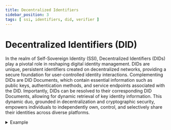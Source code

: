 ```yaml
---
title: Decentralized Identifiers
sidebar_position: 3
tags: [ ssi, identifiers, did, verifier ]
---
```


# Decentralized Identifiers (DID)

In the realm of Self-Sovereign Identity (SSI), Decentralized Identifiers (DIDs) play a pivotal role in reshaping digital
identity management. DIDs are unique, persistent identifiers created on decentralized networks, providing a secure
foundation for user-controlled identity interactions. Complementing DIDs are DID Documents, which contain essential
information such as public keys, authentication methods, and service endpoints associated with the DID. Importantly,
DIDs can be resolved to their corresponding DID Documents, allowing for dynamic retrieval of key identity information.
This dynamic duo, grounded in decentralization and cryptographic security, empowers individuals to independently own,
control, and selectively share their identities across diverse platforms.

<details>
    <summary>Example</summary>
    <table>
        <tr>
            <td>Decentralized Identifier (DID)</td>
            <td><strong>did:example:123456789abcdefghi</strong></td>
        </tr>
        <tr>
            <td>DID document</td>
            <td>
                <pre>
                \{
                    "@context": [
                        "https://www.w3.org/ns/did/v1",
                        "https://w3id.org/security/suites/ed25519-2020/v1"
                    ],
                    "id": "did:example:123456789abcdefghi",
                    "verificationMethod": [
                        \{
                            "id": "did:example:123456789abcdefghi#key-1",
                            "type": "Ed25519VerificationKey2020",
                            "controller": "did:example:123456789abcdefghi",
                            "publicKeyMultibase": "zH3C2AVvLMv6gmMNam3uVAjZpfkcJCwDwnZn6z3wXmqPV"
                        }
                    ],
                    "authentication": [
                        "#key-1"
                    ]
                }
                </pre>
            </td>
        </tr>
    </table>
</details>
